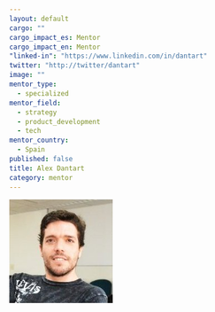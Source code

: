 ```yaml
---
layout: default
cargo: ""
cargo_impact_es: Mentor
cargo_impact_en: Mentor
"linked-in": "https://www.linkedin.com/in/dantart"
twitter: "http://twitter/dantart"
image: ""
mentor_type: 
  - specialized
mentor_field: 
  - strategy
  - product_development
  - tech
mentor_country: 
  - Spain
published: false
title: Alex Dantart
category: mentor
---
```


![3020a2f.jpg](/assets/3020a2f.jpg)
